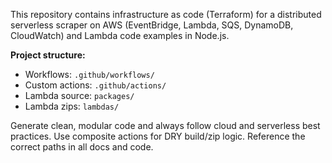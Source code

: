 <!-- Use this file to provide workspace-specific custom instructions to Copilot. For more details, visit https://code.visualstudio.com/docs/copilot/copilot-customization#_use-a-githubcopilotinstructionsmd-file -->

This repository contains infrastructure as code (Terraform) for a distributed serverless scraper on AWS (EventBridge, Lambda, SQS, DynamoDB, CloudWatch) and Lambda code examples in Node.js.

**Project structure:**

- Workflows: `.github/workflows/`
- Custom actions: `.github/actions/`
- Lambda source: `packages/`
- Lambda zips: `lambdas/`

Generate clean, modular code and always follow cloud and serverless best practices. Use composite actions for DRY build/zip logic. Reference the correct paths in all docs and code.
